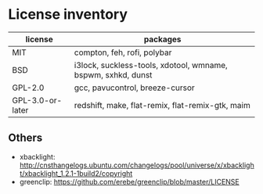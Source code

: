 # License inventory

| license          | packages                                                     |
| ---------------- | ------------------------------------------------------------ |
| MIT              | compton, feh, rofi, polybar                                  |
| BSD              | i3lock, suckless-tools, xdotool, wmname, bspwm, sxhkd, dunst |
| GPL-2.0          | gcc, pavucontrol, breeze-cursor                              |
| GPL-3.0-or-later | redshift, make, flat-remix, flat-remix-gtk, maim             |

## Others

- xbacklight: http://cnsthangelogs.ubuntu.com/changelogs/pool/universe/x/xbacklight/xbacklight_1.2.1-1build2/copyright
- greenclip: https://github.com/erebe/greenclip/blob/master/LICENSE

